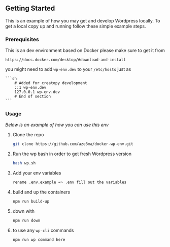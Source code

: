 <!-- GETTING STARTED -->

## Getting Started

This is an example of how you may get and develop Wordpress locally.
To get a local copy up and running follow these simple example steps.

### Prerequisites

This is an dev environment based on Docker please make sure to get it from

`https://docs.docker.com/desktop/#download-and-install`

you might need to add `wp-env.dev` to your `/etc/hosts` just as

    ```sh
        # Added for creatopy development
        ::1 wp-env.dev
        127.0.0.1 wp-env.dev
        # End of section
    ```

### Usage

_Below is an example of how you can use this env_

1. Clone the repo
    ```sh
    git clone https://github.com/aze3ma/docker-wp-env.git
    ```
2. Run the wp bash in order to get fresh Wordpress version
    ```sh
    bash wp.sh
    ```
3. Add your env variables
    ```sh
    rename .env.example => .env fill out the variables
    ```
4. build and up the containers
    ```sh
    npm run build-up
    ```
5. down with
    ```sh
    npm run down
    ```
6. to use any `wp-cli` commands
    ```sh
    npm run wp command here
    ```
